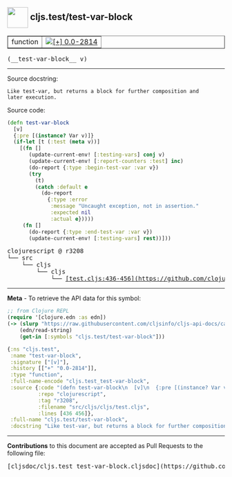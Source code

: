 ## <img width="48px" valign="middle" src="http://i.imgur.com/Hi20huC.png"> cljs.test/test-var-block

 <table border="1">
<tr>

<td>function</td>
<td><a href="https://github.com/cljsinfo/cljs-api-docs/tree/0.0-2814"><img valign="middle" alt="[+] 0.0-2814" src="https://img.shields.io/badge/+-0.0--2814-lightgrey.svg"></a> </td>
</tr>
</table>

 <samp>
(__test-var-block__ v)<br>
</samp>

---




Source docstring:

```
Like test-var, but returns a block for further composition and
later execution.
```

Source code:

```clj
(defn test-var-block
  [v]
  {:pre [(instance? Var v)]}
  (if-let [t (:test (meta v))]
    [(fn []
       (update-current-env! [:testing-vars] conj v)
       (update-current-env! [:report-counters :test] inc)
       (do-report {:type :begin-test-var :var v})
       (try
         (t)
         (catch :default e
           (do-report
             {:type :error
              :message "Uncaught exception, not in assertion."
              :expected nil
              :actual e}))))
     (fn []
       (do-report {:type :end-test-var :var v})
       (update-current-env! [:testing-vars] rest))]))
```

 <pre>
clojurescript @ r3208
└── src
    └── cljs
        └── cljs
            └── <ins>[test.cljs:436-456](https://github.com/clojure/clojurescript/blob/r3208/src/cljs/cljs/test.cljs#L436-L456)</ins>
</pre>


---

__Meta__ - To retrieve the API data for this symbol:

```clj
;; from Clojure REPL
(require '[clojure.edn :as edn])
(-> (slurp "https://raw.githubusercontent.com/cljsinfo/cljs-api-docs/catalog/cljs-api.edn")
    (edn/read-string)
    (get-in [:symbols "cljs.test/test-var-block"]))
```

```clj
{:ns "cljs.test",
 :name "test-var-block",
 :signature ["[v]"],
 :history [["+" "0.0-2814"]],
 :type "function",
 :full-name-encode "cljs.test_test-var-block",
 :source {:code "(defn test-var-block\n  [v]\n  {:pre [(instance? Var v)]}\n  (if-let [t (:test (meta v))]\n    [(fn []\n       (update-current-env! [:testing-vars] conj v)\n       (update-current-env! [:report-counters :test] inc)\n       (do-report {:type :begin-test-var :var v})\n       (try\n         (t)\n         (catch :default e\n           (do-report\n             {:type :error\n              :message \"Uncaught exception, not in assertion.\"\n              :expected nil\n              :actual e}))))\n     (fn []\n       (do-report {:type :end-test-var :var v})\n       (update-current-env! [:testing-vars] rest))]))",
          :repo "clojurescript",
          :tag "r3208",
          :filename "src/cljs/cljs/test.cljs",
          :lines [436 456]},
 :full-name "cljs.test/test-var-block",
 :docstring "Like test-var, but returns a block for further composition and\nlater execution."}

```

---

__Contributions__ to this document are accepted as Pull Requests to the following file:

 <pre>
[cljsdoc/cljs.test_test-var-block.cljsdoc](https://github.com/cljsinfo/cljs-api-docs/blob/master/cljsdoc/cljs.test_test-var-block.cljsdoc)
</pre>

